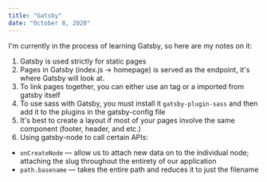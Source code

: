 ```yaml
---
title: "Gatsby"
date: "October 8, 2020"
---
```


I'm currently in the process of learning Gatsby, so here are my notes on it:

1. Gatsby is used strictly for static pages
2. Pages in Gatsby (index.js → homepage) is served as the endpoint, it's where Gatsby will look at.
3. To link pages together, you can either use an <a> tag or a <Link> imported from gatsby itself
4. To use sass with Gatsby, you must install it `gatsby-plugin-sass` and then add it to the plugins in the gatsby-config file
5. It's best to create a layout if most of your pages involve the same component (footer, header, and etc.)
6. Using gatsby-node to call certain APIs: 
  - `onCreateNode` –– allow us to attach new data on to the individual node; attaching the slug throughout the entirety of our application
  - `path.basename` –– takes the entire path and reduces it to just the filename